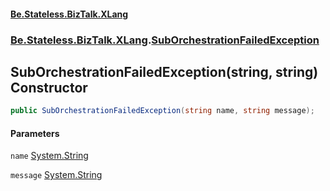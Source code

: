 #### [Be.Stateless.BizTalk.XLang](README.md 'README')
### [Be.Stateless.BizTalk.XLang](Be.Stateless.BizTalk.XLang.md 'Be.Stateless.BizTalk.XLang').[SubOrchestrationFailedException](SubOrchestrationFailedException.md 'Be.Stateless.BizTalk.XLang.SubOrchestrationFailedException')

## SubOrchestrationFailedException(string, string) Constructor

```csharp
public SubOrchestrationFailedException(string name, string message);
```
#### Parameters

<a name='Be.Stateless.BizTalk.XLang.SubOrchestrationFailedException.SubOrchestrationFailedException(string,string).name'></a>

`name` [System.String](https://docs.microsoft.com/en-us/dotnet/api/System.String 'System.String')

<a name='Be.Stateless.BizTalk.XLang.SubOrchestrationFailedException.SubOrchestrationFailedException(string,string).message'></a>

`message` [System.String](https://docs.microsoft.com/en-us/dotnet/api/System.String 'System.String')